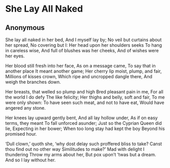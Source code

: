# She Lay All Naked
## Anonymous
She lay all naked in her bed,
And I myself lay by;
No veil but curtains about her spread,
No covering but I:
Her head upon her shoulders seeks
To hang in careless wise,
And full of blushes was her cheeks,
And of wishes were her eyes.

Her blood still fresh into her face,
As on a message came,
To say that in another place
It meant another game;
Her cherry lip moist, plump, and fair,
Millions of kisses crown,
Which ripe and uncropped dangle there,
And weigh the branches down.

Her breasts, that welled so plump and high
Bred pleasant pain in me,
For all the world I do defy
The like felicity;
Her thighs and belly, soft and fair,
To me were only shown:
To have seen such meat, and not to have eat,
Would have angered any stone.

Her knees lay upward gently bent,
And all lay hollow under,
As if on easy terms, they meant
To fall unforced asunder;
Just so the Cyprian Queen did lie,
Expecting in her bower;
When too long stay had kept the boy
Beyond his promised hour.

‘Dull clown,’ quoth she, ‘why dost delay
such proffered bliss to take?
Canst thou find out no other way
Similitudes to make?’
Mad with delight I thundering
Throw my arms about her,
But pox upon’t ’twas but a dream.
And so I lay without her.